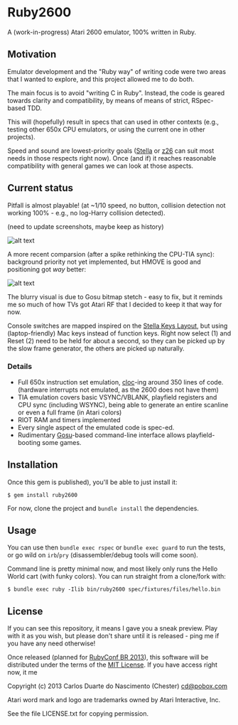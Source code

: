 # Ruby2600

A (work-in-progress) Atari 2600 emulator, 100% written in Ruby.

## Motivation

Emulator development and the "Ruby way" of writing code were two areas that I wanted to explore, and this project allowed me to do both.

The main focus is to avoid "writing C in Ruby". Instead, the code is geared towards clarity and compatibility, by means of means of strict, RSpec-based TDD.

This will (hopefully) result in specs that can  used in other contexts (e.g., testing other 650x CPU emulators, or using the current one in other projects).

Speed and sound are lowest-priority goals ([Stella](http://stella.sourceforge.net/) or [z26](http://www.whimsey.com/z26/) can suit most needs in those respects right now). Once (and if) it reaches reasonable compatibility with general games we can look at those aspects.

## Current status

Pitfall is almost playable! (at ~1/10 speed, no button, collision detection not working 100% - e.g., no log-Harry collision detected).

(need to update screenshots, maybe keep as history)

![alt text](http://i.imgur.com/9t8D7EV.jpg "Pitfall! on Stella x Ruby2600")

A more recent comparsion (after a spike rethinking the CPU-TIA sync): background priority not yet implemented, but HMOVE is good and positioning got *way* better:

![alt text](http://i.imgur.com/vqOznWI.png "Frogger on Stella x Ruby2600")

The blurry visual is due to Gosu bitmap stetch - easy to fix, but it reminds me so much of how TVs got Atari RF that I decided to keep it that way for now.

Console switches are mapped inspired on the [Stella Keys Layout](http://stella.sourceforge.net/docs/#Keyboard), but using (laptop-friendly) Mac keys instead of function keys. Right now select (1) and Reset (2) need to be held for about a second, so they can be picked up by the slow frame generator, the others are picked up naturally.


### Details

- Full 650x instruction set emulation, [cloc](http://cloc.sourceforge.net/)-ing around 350 lines of code. (hardware interrupts not emulated, as the 2600 does not have them)
- TIA emulation covers basic VSYNC/VBLANK, playfield registers and CPU sync (including WSYNC), being able to generate an entire scanline or even a full frame (in Atari colors)
- RIOT RAM and timers implemented
- Every single aspect of the emulated code is spec-ed.
- Rudimentary [Gosu](http://www.libgosu.org/)-based command-line interface allows playfield-booting some games.

## Installation

Once this gem is published), you'll be able to just install it:

    $ gem install ruby2600

For now, clone the project and `bundle install` the dependencies.

## Usage

You can use then `bundle exec rspec` or `bundle exec guard` to run the tests, or go wild on `irb`/`pry` (disassembler/debug tools will come soon).

Command line is pretty minimal now, and most likely only runs the Hello World cart (with funky colors). You can run straight from a clone/fork with:

    $ bundle exec ruby -Ilib bin/ruby2600 spec/fixtures/files/hello.bin

## License

If you can see this repository, it means I gave you a sneak preview. Play with it as you wish, but please don't share until it is released - ping me if you have any need otherwise!

Once released (planned for [RubyConf BR 2013](http://cfp.rubyconf.com.br/)), this software will be distributed under the terms of the [MIT License](http://opensource.org/licenses/MIT). If you have access right now, it me

Copyright (c) 2013 Carlos Duarte do Nascimento (Chester) <cd@pobox.com>

Atari word mark and logo are trademarks owned by Atari Interactive, Inc.

See the file LICENSE.txt for copying permission.
